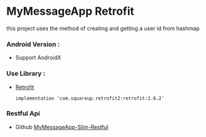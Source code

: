 # MyMessageApp Retrofit
this project uses the method of creating and getting a user id from hashmap

### Android Version :
- Support AndroidX

### Use Library :
- [Retrofit](https://square.github.io/retrofit/)

  ```
  implementation 'com.squareup.retrofit2:retrofit:2.6.2'
  ```
  
### Restful Api
- Github [MyMessageApp-Slim-Restful](https://github.com/adityaagusw/MyMessageApp-Slim-Restful)

